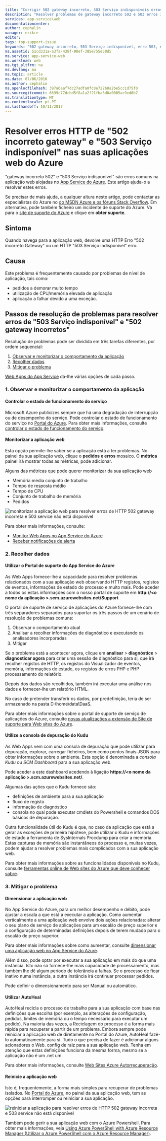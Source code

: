 ```yaml
---
title: "Corrigir 502 gateway incorreto, 503 Serviço indisponíveis erros | Microsoft Docs"
description: "Resolver problemas de gateway incorreto 502 e 503 erros indisponível de serviço na sua aplicação web alojadas no App Service do Azure."
services: app-service\web
documentationcenter: 
author: cephalin
manager: erikre
editor: 
tags: top-support-issue
keywords: "502 gateway incorreto, 503 Serviço indisponível, erro 503, erros 502"
ms.assetid: 51cd331a-a3fa-438f-90ef-385e755e50d5
ms.service: app-service-web
ms.workload: web
ms.tgt_pltfrm: na
ms.devlang: na
ms.topic: article
ms.date: 07/06/2016
ms.author: cephalin
ms.openlocfilehash: 397a6aaf7dc27adfa0fc0e722b8a2be5cc1d75f0
ms.sourcegitcommit: 6699c77dcbd5f8a1a2f21fba3d0a0005ac9ed6b7
ms.translationtype: MT
ms.contentlocale: pt-PT
ms.lasthandoff: 10/11/2017
---
```

# <a name="troubleshoot-http-errors-of-502-bad-gateway-and-503-service-unavailable-in-your-azure-web-apps"></a>Resolver erros HTTP de "502 incorreto gateway" e "503 Serviço indisponível" nas suas aplicações web do Azure
"gateway incorreto 502" e "503 Serviço indisponível" são erros comuns na aplicação web alojadas no [App Service do Azure](http://go.microsoft.com/fwlink/?LinkId=529714). Este artigo ajuda-o a resolver estes erros.

Se precisar de mais ajuda, a qualquer altura neste artigo, pode contactar as especialistas do Azure no [do MSDN Azure e os fóruns Stack Overflow](https://azure.microsoft.com/support/forums/). Em alternativa, pode também ficheiro um incidente de suporte do Azure. Vá para o [site de suporte do Azure](https://azure.microsoft.com/support/options/) e clique em **obter suporte**.

## <a name="symptom"></a>Sintoma
Quando navega para a aplicação web, devolve uma HTTP Erro "502 incorreto Gateway" ou um HTTP "503 Serviço indisponível" erro.

## <a name="cause"></a>Causa
Este problema é frequentemente causado por problemas de nível de aplicação, tais como:

* pedidos a demorar muito tempo
* utilização de CPU/memória elevada de aplicação
* aplicação a falhar devido a uma exceção.

## <a name="troubleshooting-steps-to-solve-502-bad-gateway-and-503-service-unavailable-errors"></a>Passos de resolução de problemas para resolver erros de "503 Serviço indisponível" e "502 gateway incorretos"
Resolução de problemas pode ser dividida em três tarefas diferentes, por ordem sequencial:

1. [Observar e monitorizar o comportamento da aplicação](#observe)
2. [Recolher dados](#collect)
3. [Mitigar o problema](#mitigate)

[Web Apps do App Service](/services/app-service/web/) dá-lhe várias opções de cada passo.

<a name="observe" />

### <a name="1-observe-and-monitor-application-behavior"></a>1. Observar e monitorizar o comportamento da aplicação
#### <a name="track-service-health"></a>Controlar o estado de funcionamento do serviço
Microsoft Azure publicizes sempre que há uma degradação de interrupção ou de desempenho do serviço. Pode controlar o estado de funcionamento do serviço no [Portal do Azure](https://portal.azure.com/). Para obter mais informações, consulte [controlar o estado de funcionamento do serviço](../monitoring-and-diagnostics/insights-service-health.md).

#### <a name="monitor-your-web-app"></a>Monitorizar a aplicação web
Esta opção permite-lhe saber se a aplicação está a ter problemas. No painel da sua aplicação web, clique o **pedidos e erros** mosaico. O **métrica** painel irá mostrar todas as métricas, pode adicionar.

Alguns das métricas que pode querer monitorizar da sua aplicação web

* Memória média conjunto de trabalho
* Tempo de resposta médio
* Tempo de CPU
* Conjunto de trabalho de memória
* Pedidos

![monitorizar a aplicação web para resolver erros de HTTP 502 gateway incorreta e 503 service não está disponível](./media/app-service-web-troubleshoot-HTTP-502-503/1-monitor-metrics.png)

Para obter mais informações, consulte:

* [Monitor Web Apps no App Service do Azure](web-sites-monitor.md)
* [Receber notificações de alerta](../monitoring-and-diagnostics/insights-receive-alert-notifications.md)

<a name="collect" />

### <a name="2-collect-data"></a>2. Recolher dados
#### <a name="use-the-azure-app-service-support-portal"></a>Utilizar o Portal de suporte do App Service do Azure
As Web Apps fornece-lhe a capacidade para resolver problemas relacionados com a sua aplicação web observando HTTP registos, registos de eventos, informações de estado do processo e muito mais. Pode aceder a todos os estas informações com o nosso portal de suporte em **http://&lt;o nome da aplicação >.scm.azurewebsites.net/Support**

O portal de suporte de serviço de aplicações do Azure fornece-lhe com três separadores separados para suportar os três passos de um cenário de resolução de problemas comuns:

1. Observar o comportamento atual
2. Analisar a recolher informações de diagnóstico e executando os analisadores incorporadas
3. Mitigar

Se o problema está a acontecer agora, clique em **analisar** > **diagnóstico** > **diagnosticar agora** para criar uma sessão de diagnóstico para si, que irá recolher registos de HTTP, os registos do Visualizador de eventos, memória, informações de estado, os registos de erros PHP e PHP processamento do relatório.

Depois dos dados são recolhidos, também irá executar uma análise nos dados e fornecer-lhe um relatório HTML.

No caso de pretender transferir os dados, por predefinição, teria de ser armazenado na pasta D:\home\data\DaaS.

Para obter mais informações sobre o portal de suporte de serviço de aplicações do Azure, consulte [novas atualizações a extensão de Site de suporte para Web sites do Azure](https://azure.microsoft.com/blog/new-updates-to-support-site-extension-for-azure-websites).

#### <a name="use-the-kudu-debug-console"></a>Utilize a consola de depuração do Kudu
As Web Apps vem com uma consola de depuração que pode utilizar para depuração, explorar, carregar ficheiros, bem como pontos finais JSON para obter informações sobre o ambiente. Esta opção é denominada a *consola Kudu* ou *SCM Dashboard* para a sua aplicação web.

Pode aceder a este dashboard acedendo à ligação **https://&lt;o nome da aplicação >.scm.azurewebsites.net/**.

Algumas das ações que o Kudu fornece são:

* definições de ambiente para a sua aplicação
* fluxo de registo
* informação de diagnóstico
* consola no qual pode executar cmdlets do Powershell e comandos DOS básicos de depuração.

Outra funcionalidade útil do Kudu é que, no caso da aplicação que está a gerar as exceções de primeira hipótese, pode utilizar o Kudu e informações de estado a ferramenta de SysInternals Procdump para criar a memória. Estas capturas de memória são instantâneos do processo e, muitas vezes, podem ajudar a resolver problemas mais complicados com a sua aplicação web.

Para obter mais informações sobre as funcionalidades disponíveis no Kudu, consulte [ferramentas online de Web sites do Azure que deve conhecer sobre](https://azure.microsoft.com/blog/windows-azure-websites-online-tools-you-should-know-about/).

<a name="mitigate" />

### <a name="3-mitigate-the-issue"></a>3. Mitigar o problema
#### <a name="scale-the-web-app"></a>Dimensionar a aplicação web
No App Service do Azure, para um melhor desempenho e débito, pode ajustar a escala a que está a executar a aplicação. Como aumentar verticalmente a uma aplicação web envolve dois ações relacionadas: alterar o seu plano de serviço de aplicações para um escalão de preço superior e a configuração de determinadas definições depois de terem mudado para o escalão de preço superior.

Para obter mais informações sobre como aumentar, consulte [dimensionar uma aplicação web no App Service do Azure](web-sites-scale.md).

Além disso, pode optar por executar a sua aplicação em mais do que uma instância. Isto não só fornece-lhe mais capacidade de processamento, mas também lhe dê algum período de tolerância a falhas. Se o processo de ficar inativo numa instância, a outra instância irá continuar processar pedidos.

Pode definir o dimensionamento para ser Manual ou automático.

#### <a name="use-autoheal"></a>Utilizar AutoHeal
AutoHeal recicla o processo de trabalho para a sua aplicação com base nas definições que escolha (por exemplo, as alterações de configuração, pedidos, limites de memória ou o tempo necessário para executar um pedido). Na maioria das vezes, a Reciclagem do processo é a forma mais rápida para recuperar a partir de um problema. Embora sempre pode reiniciar a aplicação web de diretamente no Portal do Azure, AutoHeal fazê-lo automaticamente para si. Tudo o que precisa de fazer é adicionar alguns acionadores o Web. config de raiz para a sua aplicação web. Tenha em atenção que estas definições funciona da mesma forma, mesmo se a aplicação não é um .net um.

Para obter mais informações, consulte [Web Sites Azure Autorrecuperação](https://azure.microsoft.com/blog/auto-healing-windows-azure-web-sites/).

#### <a name="restart-the-web-app"></a>Reinicie a aplicação web
Isto é, frequentemente, a forma mais simples para recuperar de problemas isolados. No [Portal do Azure](https://portal.azure.com/), no painel da sua aplicação web, tem as opções para interromper ou reiniciar a sua aplicação.

 ![reiniciar a aplicação para resolver erros de HTTP 502 gateway incorreta e 503 service não está disponível](./media/app-service-web-troubleshoot-HTTP-502-503/2-restart.png)

Também pode gerir a sua aplicação web com o Azure Powershell. Para obter mais informações, veja [Using Azure PowerShell with Azure Resource Manager (Utilizar o Azure PowerShell com o Azure Resource Manager)](../powershell-azure-resource-manager.md).

